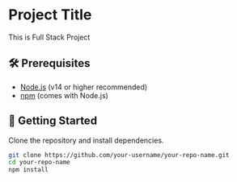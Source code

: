 # Project Title

This is Full Stack Project

## 🛠 Prerequisites

- [Node.js](https://nodejs.org/) (v14 or higher recommended)
- [npm](https://www.npmjs.com/get-npm) (comes with Node.js)

## 🚀 Getting Started

Clone the repository and install dependencies.

```bash
git clone https://github.com/your-username/your-repo-name.git
cd your-repo-name
npm install
